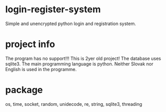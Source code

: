 # login-register-system
Simple and unencrypted python login and registration system.

# project info
The program has no support!!!
This is 2yer old project!
The database uses sqlite3.
The main programming language is python.
Neither Slovak nor English is used in the programme.


# package
os,
time,
socket,
random,
unidecode,
re,
string,
sqlite3,
threading

